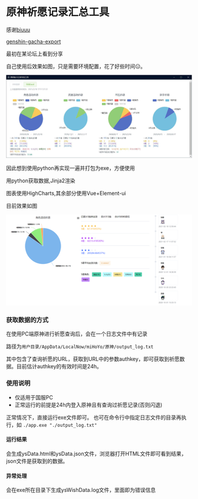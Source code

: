 原神祈愿记录汇总工具
====
感谢[biuuu](https://github.com/biuuu)

[genshin-gacha-export](https://github.com/biuuu/genshin-gacha-export)

最初在某论坛上看到分享

自己使用后效果如图，只是需要环境配置，花了好些时间😑。

![P1](./pic/p1.png)

因此想到使用python再实现一遍并打包为exe，方便使用

用python获取数据,Jinja2渲染

图表使用HighCharts,其余部分使用Vue+Element-ui

目前效果如图

![P1](./pic/p2.png)

### 获取数据的方式

在使用PC端原神进行祈愿查询后，会在一个日志文件中有记录

路径为`用户目录/AppData/LocalNow/miHoYo/原神/output_log.txt`

其中包含了查询祈愿的URL，获取到URL中的参数authkey，即可获取到祈愿数据。目前估计authkey的有效时间是24h。


### 使用说明

- 仅适用于国服PC
- 正常运行的前提是24h内登入原神且有查询过祈愿记录(否则闪退)

正常情况下，直接运行exe文件即可。
也可在命令行中指定日志文件的目录再执行，如
`./app.exe "./output_log.txt"`

#### 运行结果
会生成ysData.html和ysData.json文件，浏览器打开HTML文件即可看到结果，json文件是获取到的数据。

#### 异常处理
会在exe所在目录下生成ysWishData.log文件，里面即为错误信息